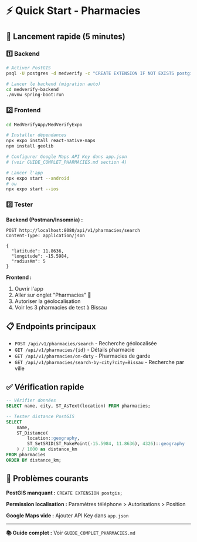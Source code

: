 # ⚡ Quick Start - Pharmacies

## 🚀 Lancement rapide (5 minutes)

### 1️⃣ Backend

```bash
# Activer PostGIS
psql -U postgres -d medverify -c "CREATE EXTENSION IF NOT EXISTS postgis;"

# Lancer le backend (migration auto)
cd medverify-backend
./mvnw spring-boot:run
```

### 2️⃣ Frontend

```bash
cd MedVerifyApp/MedVerifyExpo

# Installer dépendances
npx expo install react-native-maps
npm install geolib

# Configurer Google Maps API Key dans app.json
# (voir GUIDE_COMPLET_PHARMACIES.md section 4)

# Lancer l'app
npx expo start --android
# ou
npx expo start --ios
```

### 3️⃣ Tester

**Backend (Postman/Insomnia) :**

```http
POST http://localhost:8080/api/v1/pharmacies/search
Content-Type: application/json

{
  "latitude": 11.8636,
  "longitude": -15.5984,
  "radiusKm": 5
}
```

**Frontend :**

1. Ouvrir l'app
2. Aller sur onglet "Pharmacies" 🏥
3. Autoriser la géolocalisation
4. Voir les 3 pharmacies de test à Bissau

## 📋 Endpoints principaux

- `POST /api/v1/pharmacies/search` - Recherche géolocalisée
- `GET /api/v1/pharmacies/{id}` - Détails pharmacie
- `GET /api/v1/pharmacies/on-duty` - Pharmacies de garde
- `GET /api/v1/pharmacies/search-by-city?city=Bissau` - Recherche par ville

## ✅ Vérification rapide

```sql
-- Vérifier données
SELECT name, city, ST_AsText(location) FROM pharmacies;

-- Tester distance PostGIS
SELECT
    name,
    ST_Distance(
        location::geography,
        ST_SetSRID(ST_MakePoint(-15.5984, 11.8636), 4326)::geography
    ) / 1000 as distance_km
FROM pharmacies
ORDER BY distance_km;
```

## 🐛 Problèmes courants

**PostGIS manquant :** `CREATE EXTENSION postgis;`

**Permission localisation :** Paramètres téléphone > Autorisations > Position

**Google Maps vide :** Ajouter API Key dans `app.json`

---

**📚 Guide complet :** Voir `GUIDE_COMPLET_PHARMACIES.md`
